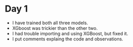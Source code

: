 # Day 1

- I have trained both all three models.
- XGboost was trickier than the other two.
- I had trouble importing and using XGBoost, but fixed it.
- I put comments explaing the code and observations.